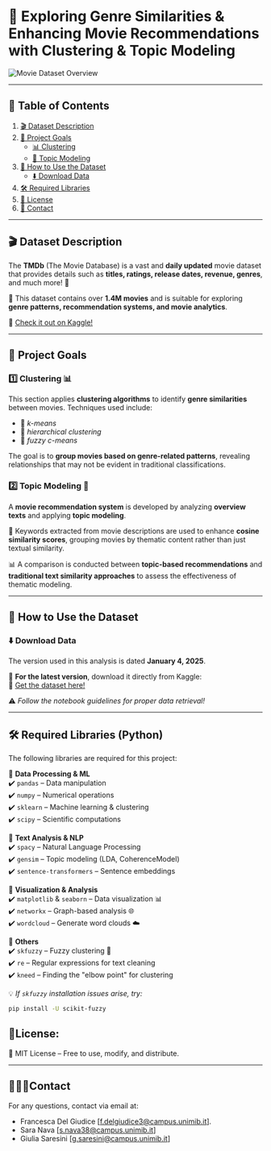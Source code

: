 
# 🎥 **Exploring Genre Similarities & Enhancing Movie Recommendations with Clustering & Topic Modeling**  

![Movie Dataset Overview](https://pbs.twimg.com/profile_images/1243623122089041920/gVZIvphd_400x400.jpg)  

---

## 📌 **Table of Contents**  
1. [🎬 Dataset Description](#dataset-description)  
2. [🎯 Project Goals](#project-goals)  
   - [📊 Clustering](#1-clustering)  
   - [🧠 Topic Modeling](#2-topic-modeling)  
3. [📂 How to Use the Dataset](#how-to-use-the-dataset)  
   - [⬇️ Download Data](#download-data)  
4. [🛠️ Required Libraries](#required-libraries-python)  
5. [📜 License](#license)  
6. [📧 Contact](#contact)  

---

## 🎬 **Dataset Description**  

The **TMDb** (The Movie Database) is a vast and **daily updated** movie dataset that provides details such as **titles, ratings, release dates, revenue, genres**, and much more! 🍿  

📌 This dataset contains over **1.4M movies** and is suitable for exploring **genre patterns, recommendation systems, and movie analytics**.  

🔗 [Check it out on Kaggle!](https://www.kaggle.com/datasets/asaniczka/tmdb-movies-dataset-2023-930k-movies/data)  

---

## 🎯 **Project Goals**  

### 1️⃣ **Clustering** 📊  
This section applies **clustering algorithms** to identify **genre similarities** between movies. Techniques used include:  
- 🔹 *k-means*  
- 🔹 *hierarchical clustering*  
- 🔹 *fuzzy c-means*  

The goal is to **group movies based on genre-related patterns**, revealing relationships that may not be evident in traditional classifications.  

### 2️⃣ **Topic Modeling** 🧠  
A **movie recommendation system** is developed by analyzing **overview texts** and applying **topic modeling**.  

📝 Keywords extracted from movie descriptions are used to enhance **cosine similarity scores**, grouping movies by thematic content rather than just textual similarity.  

📊 A comparison is conducted between **topic-based recommendations** and **traditional text similarity approaches** to assess the effectiveness of thematic modeling.  

---

## 📂 **How to Use the Dataset**  

### ⬇️ **Download Data**  
The version used in this analysis is dated **January 4, 2025**.  

📢 **For the latest version**, download it directly from Kaggle:  
🔗 [Get the dataset here!](https://www.kaggle.com/datasets/asaniczka/tmdb-movies-dataset-2023-930k-movies/data)  

⚠️ *Follow the notebook guidelines for proper data retrieval!*  

---

## 🛠️ **Required Libraries (Python)**  

The following libraries are required for this project:  

📌 **Data Processing & ML**  
✔️ `pandas` – Data manipulation  
✔️ `numpy` – Numerical operations  
✔️ `sklearn` – Machine learning & clustering  
✔️ `scipy` – Scientific computations  

📌 **Text Analysis & NLP**  
✔️ `spacy` – Natural Language Processing  
✔️ `gensim` – Topic modeling (LDA, CoherenceModel)  
✔️ `sentence-transformers` – Sentence embeddings  

📌 **Visualization & Analysis**  
✔️ `matplotlib` & `seaborn` – Data visualization 📊  
✔️ `networkx` – Graph-based analysis 🌐  
✔️ `wordcloud` – Generate word clouds ☁️  

📌 **Others**  
✔️ `skfuzzy` – Fuzzy clustering 🤖  
✔️ `re` – Regular expressions for text cleaning  
✔️ `kneed` – Finding the "elbow point" for clustering  

💡 *If `skfuzzy` installation issues arise, try:*  
```bash
pip install -U scikit-fuzzy
```

## **📜License**:
📝 MIT License – Free to use, modify, and distribute.

---

## **👩🏽‍💻Contact**
For any questions, contact via email at:
- Francesca Del Giudice [f.delgiudice3@campus.unimib.it].
- Sara Nava [s.nava38@campus.unimib.it]
- Giulia Saresini [g.saresini@campus.unimib.it]

